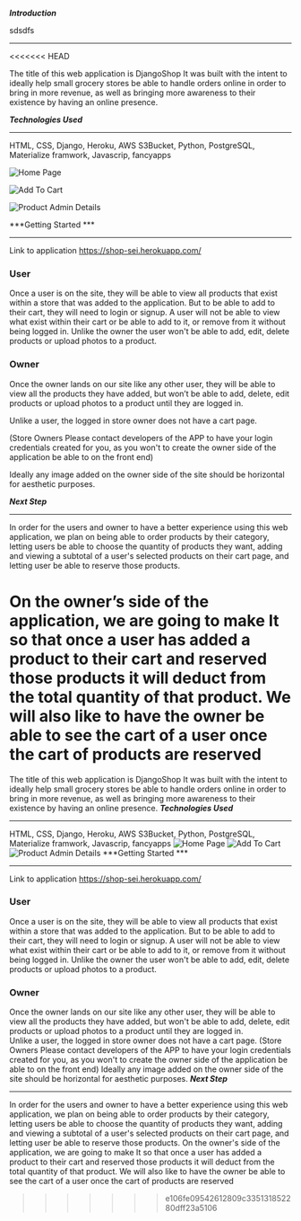 ***Introduction*** 

sdsdfs
___
<<<<<<< HEAD

The title of this web application is DjangoShop It was built with the intent to ideally help small grocery stores be able to handle orders online in order to bring in more revenue, as well as bringing more awareness to their existence by having an online presence.


***Technologies Used***
___

HTML, CSS, Django, Heroku, AWS S3Bucket, Python, PostgreSQL, Materialize framwork, Javascrip, fancyapps


![Home Page](images/Img_1.png)

![Add To Cart](images/Img_2.png)

![Product Admin Details](images/Img_3.png)



***Getting Started ***
___

Link to application https://shop-sei.herokuapp.com/ 

 

### User 

Once a user is on the site, they will be able to view all products that exist within a store that was added to the application. But to be able to add to their cart, they will need to login or signup. A user will not be able to view what exist within their cart or be able to add to it, or remove from it without being logged in. Unlike the owner the user won't be able to add, edit, delete products or upload photos to a product. 

 

### Owner 

Once the owner lands on our site like any other user, they will be able to view all the products they have added, but won’t be able to add, delete, edit products or upload photos to a product until they are logged in.  

Unlike a user, the logged in store owner does not have a cart page. 

(Store Owners Please contact developers of the APP to have your login credentials created for you, as you won't to create the owner side of the application be able to on the front end) 

Ideally any image added on the owner side of the site should be horizontal for aesthetic purposes. 



***Next Step***
___
In order for the users and owner to have a better experience using this web application, we plan on being able to order products by their category, letting users be able to choose the quantity of products they want, adding and viewing a subtotal of a user's selected products on their cart page, and letting user be able to reserve those products. 

On the owner’s side of the application, we are going to make It so that once a user has added a product to their cart and reserved those products it will deduct from the total quantity of that product. We will also like to have the owner be able to see the cart of a user once the cart of products are reserved 
=======
The title of this web application is DjangoShop It was built with the intent to ideally help small grocery stores be able to handle orders online in order to bring in more revenue, as well as bringing more awareness to their existence by having an online presence.
***Technologies Used***
___
HTML, CSS, Django, Heroku, AWS S3Bucket, Python, PostgreSQL, Materialize framwork, Javascrip, fancyapps
![Home Page](images/Img_1.png)
![Add To Cart](images/Img_2.png)
![Product Admin Details](images/Img_3.png)
***Getting Started ***
___
Link to application https://shop-sei.herokuapp.com/ 
 
### User 
Once a user is on the site, they will be able to view all products that exist within a store that was added to the application. But to be able to add to their cart, they will need to login or signup. A user will not be able to view what exist within their cart or be able to add to it, or remove from it without being logged in. Unlike the owner the user won't be able to add, edit, delete products or upload photos to a product. 
 
### Owner 
Once the owner lands on our site like any other user, they will be able to view all the products they have added, but won't be able to add, delete, edit products or upload photos to a product until they are logged in.  
Unlike a user, the logged in store owner does not have a cart page. 
(Store Owners Please contact developers of the APP to have your login credentials created for you, as you won't to create the owner side of the application be able to on the front end) 
Ideally any image added on the owner side of the site should be horizontal for aesthetic purposes. 
***Next Step***
___
In order for the users and owner to have a better experience using this web application, we plan on being able to order products by their category, letting users be able to choose the quantity of products they want, adding and viewing a subtotal of a user's selected products on their cart page, and letting user be able to reserve those products. 
On the owner's side of the application, we are going to make It so that once a user has added a product to their cart and reserved those products it will deduct from the total quantity of that product. We will also like to have the owner be able to see the cart of a user once the cart of products are reserved
>>>>>>> e106fe09542612809c335131852280dff23a5106
